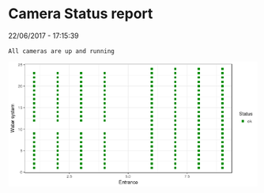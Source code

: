 Camera Status report
================
22/06/2017 - 17:15:39

    All cameras are up and running

![](camreport_files/figure-markdown_github/unnamed-chunk-2-1.png)
